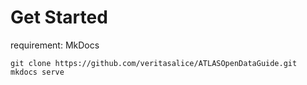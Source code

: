 # Get Started

requirement: MkDocs

``` shell
git clone https://github.com/veritasalice/ATLASOpenDataGuide.git
mkdocs serve
```
